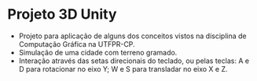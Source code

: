 # Projeto 3D Unity 
- Projeto para aplicação de alguns dos conceitos vistos na disciplina de Computação Gráfica na UTFPR-CP.
- Simulação de uma cidade com terreno gramado.
- Interação através das setas direcionais do teclado, ou pelas teclas: A e D para rotacionar no eixo Y;  W e S para transladar no eixo X e Z.
